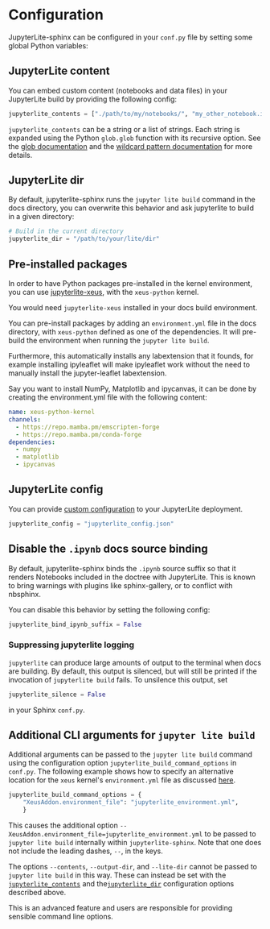 # Configuration

JupyterLite-sphinx can be configured in your `conf.py` file by setting some global Python variables:

## JupyterLite content

You can embed custom content (notebooks and data files) in your JupyterLite build by providing the following config:

```python
jupyterlite_contents = ["./path/to/my/notebooks/", "my_other_notebook.ipynb"]
```

`jupyterlite_contents` can be a string or a list of strings. Each string is expanded using the Python `glob.glob` function with its recursive option. See the [glob documentation](https://docs.python.org/3/library/glob.html#glob.glob) and the [wildcard pattern documentation](https://docs.python.org/3/library/fnmatch.html#fnmatch.fnmatch) for more details.

## JupyterLite dir

By default, jupyterlite-sphinx runs the `jupyter lite build` command in the docs directory, you can overwrite this behavior and ask jupyterlite to build in a given directory:

```python
# Build in the current directory
jupyterlite_dir = "/path/to/your/lite/dir"
```

## Pre-installed packages

In order to have Python packages pre-installed in the kernel environment, you can use [jupyterlite-xeus](https://jupyterlite-xeus.readthedocs.io), with the `xeus-python` kernel.

You would need `jupyterlite-xeus` installed in your docs build environment.

You can pre-install packages by adding an `environment.yml` file in the docs directory, with `xeus-python` defined as one of the dependencies. It will pre-build the environment when running the `jupyter lite build`.

Furthermore, this automatically installs any labextension that it founds, for example installing ipyleaflet will make ipyleaflet work without the need to manually install the jupyter-leaflet labextension.

Say you want to install NumPy, Matplotlib and ipycanvas, it can be done by creating the environment.yml file with the following content:

```yaml
name: xeus-python-kernel
channels:
  - https://repo.mamba.pm/emscripten-forge
  - https://repo.mamba.pm/conda-forge
dependencies:
  - numpy
  - matplotlib
  - ipycanvas
```

## JupyterLite config

You can provide [custom configuration](https://jupyterlite.readthedocs.io/en/latest/howto/index.html#configuring-a-jupyterlite-deployment)
to your JupyterLite deployment.

```python
jupyterlite_config = "jupyterlite_config.json"
```

## Disable the `.ipynb` docs source binding

By default, jupyterlite-sphinx binds the `.ipynb` source suffix so that it renders Notebooks included in the doctree with JupyterLite.
This is known to bring warnings with plugins like sphinx-gallery, or to conflict with nbsphinx.

You can disable this behavior by setting the following config:

```python
jupyterlite_bind_ipynb_suffix = False
```

### Suppressing jupyterlite logging

`jupyterlite` can produce large amounts of output to the terminal when docs are building.
By default, this output is silenced, but will still be printed if the invocation of
`jupyterlite build` fails. To unsilence this output, set

```python
jupyterlite_silence = False
```

in your Sphinx `conf.py`.

## Additional CLI arguments for `jupyter lite build`

Additional arguments can be passed to the `jupyter lite build` command using the configuration
option `jupyterlite_build_command_options` in `conf.py`. The following example shows how to
specify an alternative location for the `xeus` kernel's `environment.yml` file as discussed
[here](https://github.com/jupyterlite/xeus#usage).

```python
jupyterlite_build_command_options = {
    "XeusAddon.environment_file": "jupyterlite_environment.yml",
    }
```

This causes the additional option `--XeusAddon.environment_file=jupyterlite_environment.yml`
to be passed to `jupyter lite build` internally within `jupyterlite-sphinx`. Note that one
does not include the leading dashes, `--`, in the keys.

The options `--contents`, `--output-dir`, and `--lite-dir` cannot be passed to `jupyter lite build` in this way.
These can instead be set with
the [`jupyterlite_contents`](#jupyterlite-content) and the[`jupyterlite_dir`](#jupyterlite-dir) configuration
options described above.

This is an advanced feature and users are responsible for providing sensible command line options.
